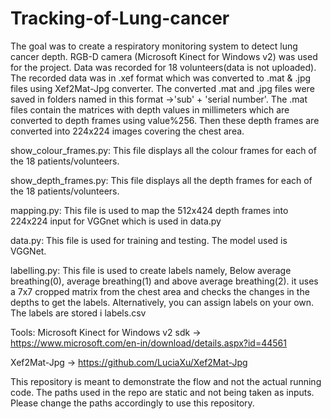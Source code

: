 # Tracking-of-Lung-cancer

The goal was to create a respiratory monitoring system to detect lung cancer depth. RGB-D camera (Microsoft Kinect for Windows v2) was used for the project. Data was recorded for 18 volunteers(data is not uploaded). The recorded data was in .xef format which was converted to .mat & .jpg files using Xef2Mat-Jpg converter. The converted .mat and .jpg files were saved in folders named in this format ->'sub' + 'serial number'. The .mat files contain the matrices with depth values in millimeters which are converted to depth frames using value%256. Then these depth frames are converted into 224x224 images covering the chest area.

show_colour_frames.py: This file displays all the colour frames for each of the 18 patients/volunteers.

show_depth_frames.py: This file displays all the depth frames for each of the 18 patients/volunteers.

mapping.py: This file is used to map the 512x424 depth frames into 224x224 input for VGGnet which is used in data.py

data.py: This file is used for training and testing. The model used is VGGNet.

labelling.py: This file is used to create labels namely, Below average breathing(0), average breathing(1) and above average breathing(2). it uses a 7x7 cropped matrix from the chest area and checks the changes in the depths to get the labels. Alternatively, you can assign labels on your own. The labels are stored i labels.csv

Tools: Microsoft Kinect for Windows v2 sdk -> https://www.microsoft.com/en-in/download/details.aspx?id=44561

Xef2Mat-Jpg -> https://github.com/LuciaXu/Xef2Mat-Jpg

This repository is meant to demonstrate the flow and not the actual running code. The paths used in the repo are static and not being taken as inputs. Please change the paths accordingly to use this repository.
